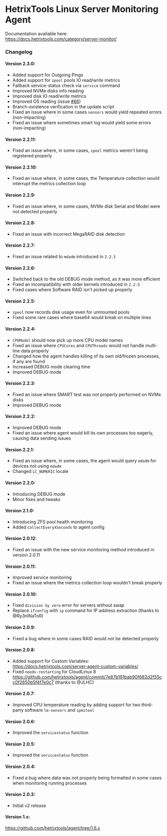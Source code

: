# HetrixTools Linux Server Monitoring Agent

Documentation available here: https://docs.hetrixtools.com/category/server-monitor/

### Changelog

#### Version 2.3.0:
- Added support for Outgoing Pings
- Added support for `zpool` pools IO read/write metrics
- Fallback service-status check via `service` command
- Improved NVMe disks info reading
- Improved disk IO read/write metrics
- Improved OS reading (issue [#66](https://github.com/hetrixtools/agent/issues/66))
- Branch-existence verification in the update script
- Fixed an issue where in some cases `sensors` would yield repeated errors (non-impacting)
- Fixed an issue where sometimes smart log would yield some errors (non-impacting)

#### Version 2.2.11:
- Fixed an issue where, in some cases, `zpool` metrics weren't being registered properly

#### Version 2.2.10:
- Fixed an issue where, in some cases, the Temperature collection would interrupt the metrics collection loop

#### Version 2.2.9:
- Fixed an issue where, in some cases, NVMe disk Serial and Model were not detected properly

#### Version 2.2.8:
- Fixed an issue with incorrect MegaRAID disk detection

#### Version 2.2.7:
- Fixed an issue related to `mdadm` introduced in `2.2.1`

#### Version 2.2.6:
- Switched back to the old DEBUG mode method, as it was more efficient
- Fixed an incompatibility with older kernels introduced in `2.2.5`
- Fixed cases where Software RAID isn't picked up properly

#### Version 2.2.5:
- `zpool` now records disk usage even for unmounted pools
- Fixed some rare cases where base64 would break on multiple lines

#### Version 2.2.4:
- `CPUModel` should now pick up more CPU model names
- Fixed an issue where `CPUCores` and `CPUThreads` would not handle multi-line data properly
- Changed how the agent handles killing of its own old/frozen processes, if any are found
- Increased DEBUG mode clearing time
- Improved DEBUG mode

#### Version 2.2.3:
- Fixed an issue where SMART test was not properly performed on NVMe disks
- Improved DEBUG mode

#### Version 2.2.2:
- Improved DEBUG mode
- Fixed an issue where agent would kill its own processes too eagerly, causing data sending issues

#### Version 2.2.1:
- Fixed an issue where, in some cases, the agent would query `mdadm` for devices not using `mdadm`
- Changed `LC_NUMERIC` locale

#### Version 2.2.0:
- Introducing DEBUG mode
- Minor fixes and tweaks

#### Version 2.1.0:
- Introducing ZFS pool health monitoring
- Added `CollectEveryXSeconds` to agent config

#### Version 2.0.12:
- Fixed an issue with the new service monitoring method introduced in version 2.0.11

#### Version 2.0.11:
- Improved service monitoring
- Fixed an issue where the metrics collection loop wouldn't break properly

#### Version 2.0.10: 
- Fixed `division by zero` error for servers without swap
- Replace `ifconfig` with `ip` command for IP address extraction (thanks to @Ry3nlNaToR)

#### Version 2.0.9: 
- Fixed a bug where in some cases RAID would not be detected properly

#### Version 2.0.8: 
- Added support for Custom Variables: https://docs.hetrixtools.com/server-agent-custom-variables/ 
- Fixed `needs-restarting` for CloudLinux 8 https://github.com/hetrixtools/agent/commit/7e87b191bab90f682d2f55cc0f2650b5f4f7e0c7 (thanks to @JLHC)

#### Version 2.0.7:  
- Improved CPU temperature reading by adding support for two third-party software `lm-sensors` and `ipmitool`

#### Version 2.0.6:
- Improved the `servicestatus` function

#### Version 2.0.5:
- Improved the `servicestatus` function

#### Version 2.0.4:
- Fixed a bug where data was not properly being formatted in some cases when monitoring running processes

#### Version 2.0.3:
- Initial v2 release

#### Version 1.x:
https://github.com/hetrixtools/agent/tree/1.6.x
